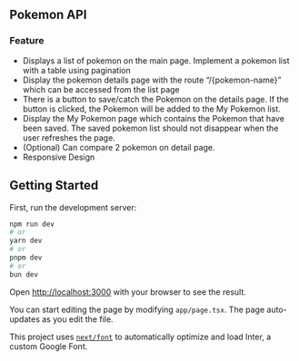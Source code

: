## Pokemon API

### Feature
- Displays a list of pokemon on the main page. Implement a pokemon list with a table using pagination
- Display the pokemon details page with the route “/{pokemon-name}” which can be accessed from the list page
- There is a button to save/catch the Pokemon on the details page. If the button is clicked, the Pokemon will be added to the My Pokemon list.
- Display the My Pokemon page which contains the Pokemon that have been saved. The saved pokemon list should not disappear when the user refreshes the page.
- (Optional) Can compare 2 pokemon on detail page.
- Responsive Design


## Getting Started

First, run the development server:

```bash
npm run dev
# or
yarn dev
# or
pnpm dev
# or
bun dev
```

Open [http://localhost:3000](http://localhost:3000) with your browser to see the result.

You can start editing the page by modifying `app/page.tsx`. The page auto-updates as you edit the file.

This project uses [`next/font`](https://nextjs.org/docs/basic-features/font-optimization) to automatically optimize and load Inter, a custom Google Font.
